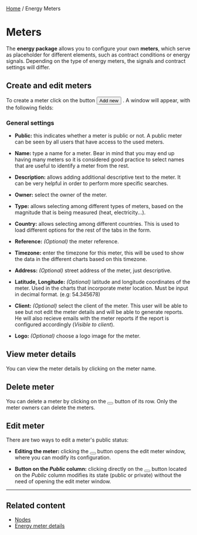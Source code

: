 [Home](help/home)
/ Energy Meters

# Meters

The **energy package** allows you to configure your own **meters**, which serve as placeholder for different elements, such as contract conditions or energy signals. Depending on the type of energy meters, the signals and contract settings will differ.


<a name="edit-energy-meters"></a>

## Create and edit meters

To create a meter click on the button
<button fill="outline" class="ion-no-margin" ng-reflect-fill="outline" ng-reflect-disabled="false" title="Add new item"> Add new</button>
. A window will appear, with the following fields:

### General settings

* **Public:** this indicates whether a meter is public or not. A public meter can be seen by all users that have access to the used meters.

* **Name:** type a name for a meter. Bear in mind that you may end up having many meters so it is considered good practice to select names that are useful to identify a meter from the rest.

* **Description:** allows adding additional descriptive text to the meter. It can be very helpful in order to perform more specific searches.

* **Owner:** select the owner of the meter.

* **Type:** allows selecting among different types  of meters, based on the magnitude that is being measured (heat, electricity...).

* **Country:** allows selecting among different countries. This is used to load different options for the rest of the tabs in the form.

* **Reference:** *(Optional)* the meter reference.

* **Timezone:** enter the timezone for this meter, this will be used to show the data in the different charts based on this timezone.

* **Address:** *(Optional)* street address of the meter, just descriptive.

* **Latitude, Longitude:** *(Optional)* latitude and longitude coordinates of the meter. Used in the charts that incorporate meter location. Must be input in decimal format. (e.g: 54.345678)

* **Client:** *(Optional)* select the client of the meter. This user will be able to see but not edit the meter details and will be able to generate reports. He will also recieve emails with the meter reports if the report is configured accordingly (*Visible to client*).

* **Logo:** *(Optional)* choose a logo image for the meter.


## View meter details

You can view the meter details by clicking on the meter name.

## Delete meter

You can delete a meter by clicking on the 
<button type="button" class="btn btn-danger"><div class="button-content" style=""><span class="icon"><i class="mdi mdi-delete"></i></span></div></button>
button of its row. Only the meter owners can delete the meters.


## Edit meter

There are two ways to edit a meter's public status:

* **Editing the meter:** clicking the <button type="button" class="btn btn-default"><div class="button-content" style=""><span class="icon"><i class="mdi mdi-pencil"></i></span></div></button> button opens the edit meter window, where you can modify its configuration.

* **Button on the *Public* column:** clicking directly on the <button type="button" class="btn btn-default"><div class="button-content" style=""><span class="icon"><i class="mdi mdi-eye"></i></span></div></button> button located on the *Public* column modifies its state (public or private) without the need of opening the edit meter window.

---

## Related content

* [Nodes](help/nodes)
* [Energy meter details](help/energy_meters_details)

